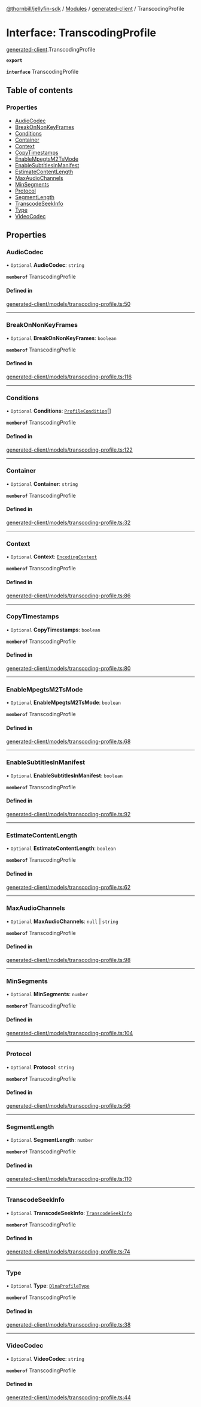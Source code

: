 [@thornbill/jellyfin-sdk](../README.md) / [Modules](../modules.md) / [generated-client](../modules/generated_client.md) / TranscodingProfile

# Interface: TranscodingProfile

[generated-client](../modules/generated_client.md).TranscodingProfile

**`export`**

**`interface`** TranscodingProfile

## Table of contents

### Properties

- [AudioCodec](generated_client.TranscodingProfile.md#audiocodec)
- [BreakOnNonKeyFrames](generated_client.TranscodingProfile.md#breakonnonkeyframes)
- [Conditions](generated_client.TranscodingProfile.md#conditions)
- [Container](generated_client.TranscodingProfile.md#container)
- [Context](generated_client.TranscodingProfile.md#context)
- [CopyTimestamps](generated_client.TranscodingProfile.md#copytimestamps)
- [EnableMpegtsM2TsMode](generated_client.TranscodingProfile.md#enablempegtsm2tsmode)
- [EnableSubtitlesInManifest](generated_client.TranscodingProfile.md#enablesubtitlesinmanifest)
- [EstimateContentLength](generated_client.TranscodingProfile.md#estimatecontentlength)
- [MaxAudioChannels](generated_client.TranscodingProfile.md#maxaudiochannels)
- [MinSegments](generated_client.TranscodingProfile.md#minsegments)
- [Protocol](generated_client.TranscodingProfile.md#protocol)
- [SegmentLength](generated_client.TranscodingProfile.md#segmentlength)
- [TranscodeSeekInfo](generated_client.TranscodingProfile.md#transcodeseekinfo)
- [Type](generated_client.TranscodingProfile.md#type)
- [VideoCodec](generated_client.TranscodingProfile.md#videocodec)

## Properties

### AudioCodec

• `Optional` **AudioCodec**: `string`

**`memberof`** TranscodingProfile

#### Defined in

[generated-client/models/transcoding-profile.ts:50](https://github.com/jellyfin/jellyfin-sdk-typescript/blob/fa599ae/src/generated-client/models/transcoding-profile.ts#L50)

___

### BreakOnNonKeyFrames

• `Optional` **BreakOnNonKeyFrames**: `boolean`

**`memberof`** TranscodingProfile

#### Defined in

[generated-client/models/transcoding-profile.ts:116](https://github.com/jellyfin/jellyfin-sdk-typescript/blob/fa599ae/src/generated-client/models/transcoding-profile.ts#L116)

___

### Conditions

• `Optional` **Conditions**: [`ProfileCondition`](generated_client.ProfileCondition.md)[]

**`memberof`** TranscodingProfile

#### Defined in

[generated-client/models/transcoding-profile.ts:122](https://github.com/jellyfin/jellyfin-sdk-typescript/blob/fa599ae/src/generated-client/models/transcoding-profile.ts#L122)

___

### Container

• `Optional` **Container**: `string`

**`memberof`** TranscodingProfile

#### Defined in

[generated-client/models/transcoding-profile.ts:32](https://github.com/jellyfin/jellyfin-sdk-typescript/blob/fa599ae/src/generated-client/models/transcoding-profile.ts#L32)

___

### Context

• `Optional` **Context**: [`EncodingContext`](../enums/generated_client.EncodingContext.md)

**`memberof`** TranscodingProfile

#### Defined in

[generated-client/models/transcoding-profile.ts:86](https://github.com/jellyfin/jellyfin-sdk-typescript/blob/fa599ae/src/generated-client/models/transcoding-profile.ts#L86)

___

### CopyTimestamps

• `Optional` **CopyTimestamps**: `boolean`

**`memberof`** TranscodingProfile

#### Defined in

[generated-client/models/transcoding-profile.ts:80](https://github.com/jellyfin/jellyfin-sdk-typescript/blob/fa599ae/src/generated-client/models/transcoding-profile.ts#L80)

___

### EnableMpegtsM2TsMode

• `Optional` **EnableMpegtsM2TsMode**: `boolean`

**`memberof`** TranscodingProfile

#### Defined in

[generated-client/models/transcoding-profile.ts:68](https://github.com/jellyfin/jellyfin-sdk-typescript/blob/fa599ae/src/generated-client/models/transcoding-profile.ts#L68)

___

### EnableSubtitlesInManifest

• `Optional` **EnableSubtitlesInManifest**: `boolean`

**`memberof`** TranscodingProfile

#### Defined in

[generated-client/models/transcoding-profile.ts:92](https://github.com/jellyfin/jellyfin-sdk-typescript/blob/fa599ae/src/generated-client/models/transcoding-profile.ts#L92)

___

### EstimateContentLength

• `Optional` **EstimateContentLength**: `boolean`

**`memberof`** TranscodingProfile

#### Defined in

[generated-client/models/transcoding-profile.ts:62](https://github.com/jellyfin/jellyfin-sdk-typescript/blob/fa599ae/src/generated-client/models/transcoding-profile.ts#L62)

___

### MaxAudioChannels

• `Optional` **MaxAudioChannels**: ``null`` \| `string`

**`memberof`** TranscodingProfile

#### Defined in

[generated-client/models/transcoding-profile.ts:98](https://github.com/jellyfin/jellyfin-sdk-typescript/blob/fa599ae/src/generated-client/models/transcoding-profile.ts#L98)

___

### MinSegments

• `Optional` **MinSegments**: `number`

**`memberof`** TranscodingProfile

#### Defined in

[generated-client/models/transcoding-profile.ts:104](https://github.com/jellyfin/jellyfin-sdk-typescript/blob/fa599ae/src/generated-client/models/transcoding-profile.ts#L104)

___

### Protocol

• `Optional` **Protocol**: `string`

**`memberof`** TranscodingProfile

#### Defined in

[generated-client/models/transcoding-profile.ts:56](https://github.com/jellyfin/jellyfin-sdk-typescript/blob/fa599ae/src/generated-client/models/transcoding-profile.ts#L56)

___

### SegmentLength

• `Optional` **SegmentLength**: `number`

**`memberof`** TranscodingProfile

#### Defined in

[generated-client/models/transcoding-profile.ts:110](https://github.com/jellyfin/jellyfin-sdk-typescript/blob/fa599ae/src/generated-client/models/transcoding-profile.ts#L110)

___

### TranscodeSeekInfo

• `Optional` **TranscodeSeekInfo**: [`TranscodeSeekInfo`](../enums/generated_client.TranscodeSeekInfo.md)

**`memberof`** TranscodingProfile

#### Defined in

[generated-client/models/transcoding-profile.ts:74](https://github.com/jellyfin/jellyfin-sdk-typescript/blob/fa599ae/src/generated-client/models/transcoding-profile.ts#L74)

___

### Type

• `Optional` **Type**: [`DlnaProfileType`](../enums/generated_client.DlnaProfileType.md)

**`memberof`** TranscodingProfile

#### Defined in

[generated-client/models/transcoding-profile.ts:38](https://github.com/jellyfin/jellyfin-sdk-typescript/blob/fa599ae/src/generated-client/models/transcoding-profile.ts#L38)

___

### VideoCodec

• `Optional` **VideoCodec**: `string`

**`memberof`** TranscodingProfile

#### Defined in

[generated-client/models/transcoding-profile.ts:44](https://github.com/jellyfin/jellyfin-sdk-typescript/blob/fa599ae/src/generated-client/models/transcoding-profile.ts#L44)
